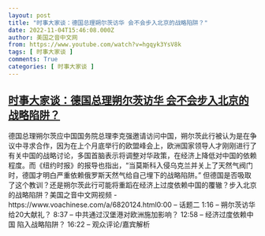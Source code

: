 ```yaml
---
layout: post
title: "时事大家谈：德国总理朔尔茨访华 会不会步入北京的战略陷阱？"
date: 2022-11-04T15:46:08.000Z
author: 美国之音中文网
from: https://www.youtube.com/watch?v=hgqyk3YsV8k
tags: [ 时事大家谈 ]
comments: True
categories: [ 时事大家谈 ]
---
```

<!--1667576768000-->
[时事大家谈：德国总理朔尔茨访华 会不会步入北京的战略陷阱？](https://www.youtube.com/watch?v=hgqyk3YsV8k)
------

<div>
德国总理朔尔茨应中国国务院总理李克强邀请访问中国，朔尔茨此行被认为是在争议中寻求合作，因为在上个月底举行的欧盟峰会上，欧洲国家领导人才刚刚进行了有关中国的战略讨论，多国首脑表示将调整对华政策，在经济上降低对中国的依赖程度。而《纽约时报》的报导也指出，“当莫斯科入侵乌克兰并关上了天然气阀门时，德国才明白严重依赖俄罗斯天然气给自己埋下的战略陷阱。” 但德国是否吸取了这个教训？还是朔尔茨此行可能将重蹈在经济上过度依赖中国的覆辙？步入北京的战略陷阱？美国之音中文网视频 - https://www.voachinese.com/a/6820124.html0:00 – 话题二 1:16 – 朔尔茨访华 给20大献礼？ 8:37 – 中共通过汉堡港对欧洲施加影响？ 12:58 – 经济过度依赖中国 陷入战略陷阱？ 16:22 – 观众评论/嘉宾解析
</div>
